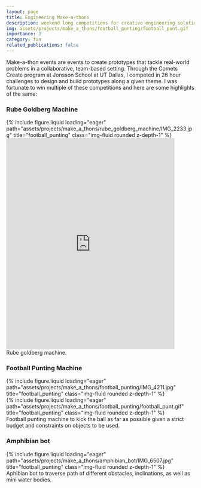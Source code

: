 ```yaml
---
layout: page
title: Engineering Make-a-thons
description: weekend long competitions for creative engineering solutions.
img: assets/projects/make_a_thons/football_punting/football_punt.gif
importance: 3
category: fun
related_publications: false
---
```


Make-a-thon events are events to create prototypes that tackle real-world problems in a collaborative, team-based setting. Through the Comets Create program at Jonsson School at UT Dallas, I competed in 26 hour challenges to design and build prototypes along a given theme. I was fortunate to win multiple of these competitions and here are some highlights of the same:

### Rube Goldberg Machine

<div class="row">
    <div class="col-sm mt-3 mt-md-0">
        {% include figure.liquid loading="eager" path="assets/projects/make_a_thons/rube_goldberg_machine/IMG_2233.jpg" title="football_punting" class="img-fluid rounded z-depth-1" %}
    </div>
    <div class="col-sm mt-3 mt-md-0">
        <iframe width="450" height="565" src="https://www.youtube.com/embed/Pj3WNp2ZR_8?si=bIRJiKdJFC1dXSLd" title="YouTube video player" frameborder="0" allow="accelerometer; autoplay; clipboard-write; encrypted-media; gyroscope; picture-in-picture; web-share" referrerpolicy="strict-origin-when-cross-origin" allowfullscreen></iframe>
    </div>
</div>
<div class="caption">
    Rube goldberg machine.
</div>


### Football Punting Machine

<div class="row">
    <div class="col-sm mt-3 mt-md-0">
        {% include figure.liquid loading="eager" path="assets/projects/make_a_thons/football_punting/IMG_4211.jpg" title="football_punting" class="img-fluid rounded z-depth-1" %}
    </div>
    <div class="col-sm mt-3 mt-md-0">
        {% include figure.liquid loading="eager" path="assets/projects/make_a_thons/football_punting/football_punt.gif" title="football_punting" class="img-fluid rounded z-depth-1" %}
    </div>
</div>
<div class="caption">
    Football punting machine to kick the ball as far as possible given a strict budget and constraints on objects to be used.
</div>

### Amphibian bot

<div class="row">
    <div class="col-sm mt-3 mt-md-0">
        {% include figure.liquid loading="eager" path="assets/projects/make_a_thons/amphibian_bot/IMG_6507.jpg" title="football_punting" class="img-fluid rounded z-depth-1" %}
    </div>
</div>
<div class="caption">
    Aphibian bot to traverse path of different obstacles, inclinations, as well as mini water bodies.
</div>